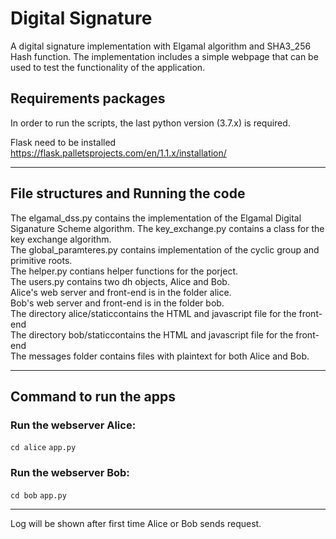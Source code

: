 # Digital Signature
A digital signature implementation with Elgamal algorithm and SHA3_256 Hash function. 
The implementation includes a simple webpage that can be used to test the functionality of the application.


## Requirements packages 
In order to run the scripts, the last python version (3.7.x) is required.<br>

Flask need to be installed<br>
https://flask.palletsprojects.com/en/1.1.x/installation/<br>

--------------------------------------------------------------------------------------

## File structures and Running the code
The elgamal_dss.py contains the implementation of the Elgamal Digital Siganature Scheme algorithm.
The key_exchange.py contains a class for the key exchange algorithm.<br>
The global_paramteres.py contains implementation of the cyclic group and primitive roots.<br>
The helper.py contians helper functions for the porject.<br>
The users.py contains two dh objects, Alice and Bob.<br>
Alice's web server and front-end is in the folder alice.<br>
Bob's web server and front-end is in the folder bob.<br>
The directory alice/staticcontains the HTML and javascript file for the front-end<br>
The directory bob/staticcontains the HTML and javascript file for the front-end<br>
The messages folder contains files with plaintext for both Alice and Bob.<br>

--------------------------------------------------------------------------------------

## Command to run the apps
### Run the webserver Alice:<br>
`cd alice`
`app.py`

### Run the webserver Bob:<br>
`cd bob`
`app.py`

---------------------------------------------------------------------------------------

Log will be shown after first time Alice or Bob sends request.<br>
